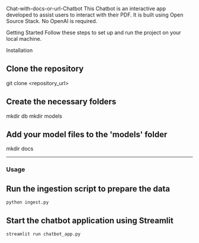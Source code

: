 Chat-with-docs-or-url-Chatbot
This Chatbot is an interactive app developed to assist users to interact with their PDF. It is built using Open Source Stack. No OpenAI is required.

Getting Started
Follow these steps to set up and run the project on your local machine.

Installation
## Clone the repository
git clone <repository_url>

## Create the necessary folders
mkdir db
mkdir models
## Add your model files to the 'models' folder
mkdir docs

----
### Usage 

## Run the ingestion script to prepare the data

`python ingest.py`

## Start the chatbot application using Streamlit

`streamlit run chatbot_app.py`

